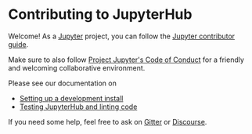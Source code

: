 # Contributing to JupyterHub

Welcome! As a [Jupyter](https://jupyter.org) project,
you can follow the [Jupyter contributor guide](https://jupyter.readthedocs.io/en/latest/contributing/content-contributor.html).

Make sure to also follow [Project Jupyter's Code of Conduct](https://github.com/jupyter/governance/blob/HEAD/conduct/code_of_conduct.md)
for a friendly and welcoming collaborative environment.

Please see our documentation on

- [Setting up a development install](https://jupyterhub.readthedocs.io/en/latest/contributing/setup.html)
- [Testing JupyterHub and linting code](https://jupyterhub.readthedocs.io/en/latest/contributing/tests.html)

If you need some help, feel free to ask on [Gitter](https://gitter.im/jupyterhub/jupyterhub) or [Discourse](https://discourse.jupyter.org/).
